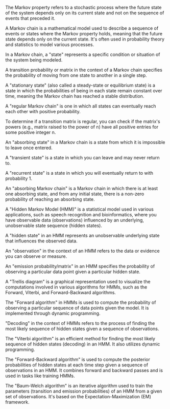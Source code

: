 The Markov property refers to a stochastic process where the future state of the system depends only on its current state and not on the sequence of events that preceded it.

A Markov chain is a mathematical model used to describe a sequence of events or states where the Markov property holds, meaning that the future state depends only on the current state. It's often used in probability theory and statistics to model various processes.

In a Markov chain, a "state" represents a specific condition or situation of the system being modeled.

A transition probability or matrix in the context of a Markov chain specifies the probability of moving from one state to another in a single step.

A "stationary state" (also called a steady-state or equilibrium state) is a state in which the probabilities of being in each state remain constant over time, meaning the Markov chain has reached a stable distribution.

A "regular Markov chain" is one in which all states can eventually reach each other with positive probability.

To determine if a transition matrix is regular, you can check if the matrix's powers (e.g., matrix raised to the power of n) have all positive entries for some positive integer n.

An "absorbing state" in a Markov chain is a state from which it is impossible to leave once entered.

A "transient state" is a state in which you can leave and may never return to.

A "recurrent state" is a state in which you will eventually return to with probability 1.

An "absorbing Markov chain" is a Markov chain in which there is at least one absorbing state, and from any initial state, there is a non-zero probability of reaching an absorbing state.

A "Hidden Markov Model (HMM)" is a statistical model used in various applications, such as speech recognition and bioinformatics, where you have observable data (observations) influenced by an underlying, unobservable state sequence (hidden states).

A "hidden state" in an HMM represents an unobservable underlying state that influences the observed data.

An "observation" in the context of an HMM refers to the data or evidence you can observe or measure.

An "emission probability/matrix" in an HMM specifies the probability of observing a particular data point given a particular hidden state.

A "Trellis diagram" is a graphical representation used to visualize the computations involved in various algorithms for HMMs, such as the Forward, Viterbi, and Forward-Backward algorithms.

The "Forward algorithm" in HMMs is used to compute the probability of observing a particular sequence of data points given the model. It is implemented through dynamic programming.

"Decoding" in the context of HMMs refers to the process of finding the most likely sequence of hidden states given a sequence of observations.

The "Viterbi algorithm" is an efficient method for finding the most likely sequence of hidden states (decoding) in an HMM. It also utilizes dynamic programming.

The "Forward-Backward algorithm" is used to compute the posterior probabilities of hidden states at each time step given a sequence of observations in an HMM. It combines forward and backward passes and is used in tasks like training HMMs.

The "Baum-Welch algorithm" is an iterative algorithm used to train the parameters (transition and emission probabilities) of an HMM from a given set of observations. It's based on the Expectation-Maximization (EM) framework.